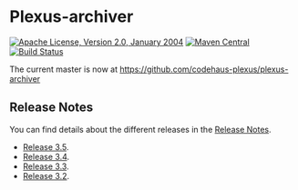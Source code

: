 Plexus-archiver
===============

[![Apache License, Version 2.0, January 2004](https://img.shields.io/github/license/codehaus-plexus/plexus-archiver.svg?label=License)](http://www.apache.org/licenses/)
[![Maven Central](https://img.shields.io/maven-central/v/org.codehaus.plexus/plexus-archiver.svg?label=Maven%20Central)](http://search.maven.org/#search%7Cga%7C1%7Cg%3A%22org.codehaus.plexus%22%20a%3A%22plexus-archiver%22)
[![Build Status](https://travis-ci.org/codehaus-plexus/plexus-archiver.svg?branch=master)](https://travis-ci.org/codehaus-plexus/plexus-archiver)

The current master is now at https://github.com/codehaus-plexus/plexus-archiver

## Release Notes

You can find details about the different releases in the [Release Notes](https://github.com/codehaus-plexus/plexus-archiver/blob/master/ReleaseNotes.md).

 * [Release 3.5](https://github.com/codehaus-plexus/plexus-archiver/blob/master/ReleaseNotes.md#plexus-archiver-35).
 * [Release 3.4](https://github.com/codehaus-plexus/plexus-archiver/blob/master/ReleaseNotes.md#plexus-archiver-34).
 * [Release 3.3](https://github.com/codehaus-plexus/plexus-archiver/blob/master/ReleaseNotes.md#plexus-archiver-33).
 * [Release 3.2](https://github.com/codehaus-plexus/plexus-archiver/blob/master/ReleaseNotes.md#plexus-archiver-32).
